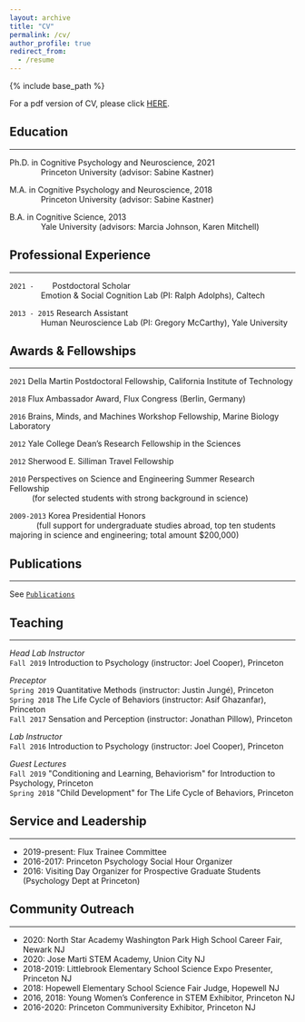 ```yaml
---
layout: archive
title: "CV"
permalink: /cv/
author_profile: true
redirect_from:
  - /resume
---
```


{% include base_path %}

For a pdf version of CV, please click [HERE](https://nayeonckim.github.io/files/NYKim_CV_Oct2022.pdf).

Education
---
---
Ph.D. in Cognitive Psychology and Neuroscience, 2021 <br>
&nbsp;&nbsp;&nbsp;&nbsp;&nbsp;&nbsp;&nbsp;&nbsp;&nbsp;&nbsp;&nbsp;&nbsp;&nbsp;&nbsp;Princeton University (advisor: Sabine Kastner)

M.A. in Cognitive Psychology and Neuroscience, 2018 <br>
&nbsp;&nbsp;&nbsp;&nbsp;&nbsp;&nbsp;&nbsp;&nbsp;&nbsp;&nbsp;&nbsp;&nbsp;&nbsp;&nbsp;Princeton University (advisor: Sabine Kastner)

B.A. in Cognitive Science, 2013 <br>
&nbsp;&nbsp;&nbsp;&nbsp;&nbsp;&nbsp;&nbsp;&nbsp;&nbsp;&nbsp;&nbsp;&nbsp;&nbsp;&nbsp;Yale University (advisors: Marcia Johnson, Karen Mitchell)


Professional Experience
---
---
`2021 -    ` Postdoctoral Scholar <br>
&nbsp;&nbsp;&nbsp;&nbsp;&nbsp;&nbsp;&nbsp;&nbsp;&nbsp;&nbsp;&nbsp;&nbsp;&nbsp;&nbsp;Emotion & Social Cognition Lab (PI: Ralph Adolphs), Caltech

`2013 - 2015` Research Assistant <br>
&nbsp;&nbsp;&nbsp;&nbsp;&nbsp;&nbsp;&nbsp;&nbsp;&nbsp;&nbsp;&nbsp;&nbsp;&nbsp;&nbsp;Human Neuroscience Lab (PI: Gregory McCarthy), Yale University

  
Awards & Fellowships 
---
---
`2021`  Della	Martin Postdoctoral Fellowship, California Institute of Technology

`2018`  Flux Ambassador Award, Flux Congress (Berlin, Germany)

`2016`  Brains, Minds, and Machines Workshop Fellowship, Marine Biology Laboratory

`2012`  Yale College Dean’s Research Fellowship in the Sciences

`2012`  Sherwood E. Silliman Travel Fellowship

`2010`  Perspectives on Science and Engineering Summer Research Fellowship <br>
&nbsp;&nbsp;&nbsp;&nbsp;&nbsp;&nbsp;&nbsp;&nbsp;&nbsp;&nbsp;(for selected students with strong background in science)
      
`2009-2013`  Korea Presidential Honors <br>
&nbsp;&nbsp;&nbsp;&nbsp;&nbsp;&nbsp;&nbsp;&nbsp;&nbsp;&nbsp;&nbsp;&nbsp;(full support for undergraduate studies abroad, top ten students majoring in science and engineering; total amount $200,000)

Publications
---
---
See [`Publications`](https://nayeonckim.github.io/publications/)
 


Teaching
---
---
*Head Lab Instructor* <br>
`Fall 2019` Introduction to Psychology (instructor: Joel Cooper), Princeton   
  
*Preceptor* <br>
`Spring 2019` Quantitative Methods (instructor: Justin Jungé), Princeton  <br>
`Spring 2018` The Life Cycle of Behaviors (instructor: Asif Ghazanfar), Princeton  <br> 
`Fall 2017` Sensation and Perception (instructor: Jonathan Pillow), Princeton 
  
*Lab Instructor* <br>
`Fall 2016` Introduction to Psychology (instructor: Joel Cooper), Princeton 

*Guest Lectures* <br>
`Fall 2019` "Conditioning and Learning, Behaviorism" for Introduction to Psychology, Princeton  <br>
`Spring 2018` "Child Development" for The Life Cycle of Behaviors, Princeton <br>
  
Service and Leadership
---
---
* 2019-present: Flux Trainee Committee
* 2016-2017: Princeton Psychology Social Hour Organizer
* 2016: Visiting Day Organizer for Prospective Graduate Students (Psychology Dept at Princeton)

Community Outreach
---
---
* 2020: North Star Academy Washington Park High School Career Fair, Newark NJ
* 2020: Jose Marti STEM Academy, Union City NJ
* 2018-2019: Littlebrook Elementary School Science Expo Presenter, Princeton NJ
* 2018: Hopewell Elementary School Science Fair Judge, Hopewell NJ
* 2016, 2018: Young Women’s Conference in STEM Exhibitor, Princeton NJ
* 2016-2020: Princeton Communiversity Exhibitor, Princeton NJ

